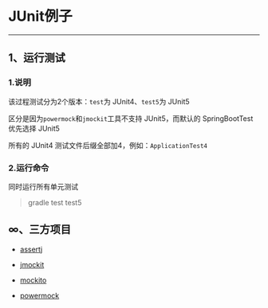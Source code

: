 # JUnit例子

---

## 1、运行测试


### 1.说明
该过程测试分为2个版本：`test`为 JUnit4、`test5`为 JUnit5

区分是因为`powermock`和`jmockit`工具不支持 JUnit5，而默认的 SpringBootTest 优先选择 JUnit5

所有的 JUnit4 测试文件后缀全部加4，例如：`ApplicationTest4`

### 2.运行命令

同时运行所有单元测试
> gradle test test5

## ∞、三方项目

- [assertj](https://github.com/assertj/assertj-core)
  
- [jmockit](https://github.com/jmockit)

- [mockito](https://github.com/mockito/mockito)
- [powermock](https://github.com/powermock/powermock)